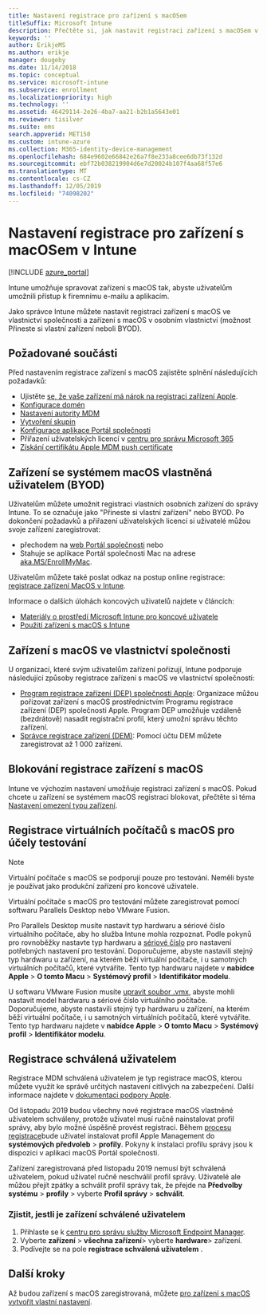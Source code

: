 ```yaml
---
title: Nastavení registrace pro zařízení s macOSem
titleSuffix: Microsoft Intune
description: Přečtěte si, jak nastavit registraci zařízení s macOSem v Intune.
keywords: ''
author: ErikjeMS
ms.author: erikje
manager: dougeby
ms.date: 11/14/2018
ms.topic: conceptual
ms.service: microsoft-intune
ms.subservice: enrollment
ms.localizationpriority: high
ms.technology: ''
ms.assetid: 46429114-2e26-4ba7-aa21-b2b1a5643e01
ms.reviewer: tisilver
ms.suite: ems
search.appverid: MET150
ms.custom: intune-azure
ms.collection: M365-identity-device-management
ms.openlocfilehash: 684e9602e66842e26a7f8e233a8cee6db73f132d
ms.sourcegitcommit: ebf72b038219904d6e7d20024b107f4aa68f57e6
ms.translationtype: MT
ms.contentlocale: cs-CZ
ms.lasthandoff: 12/05/2019
ms.locfileid: "74098202"
---
```

# <a name="set-up-enrollment-for-macos-devices-in-intune"></a>Nastavení registrace pro zařízení s macOSem v Intune

[!INCLUDE [azure_portal](../includes/azure_portal.md)]

Intune umožňuje spravovat zařízení s macOS tak, abyste uživatelům umožnili přístup k firemnímu e-mailu a aplikacím.

Jako správce Intune můžete nastavit registraci zařízení s macOS ve vlastnictví společnosti a zařízení s macOS v osobním vlastnictví (možnost Přineste si vlastní zařízení neboli BYOD). 

## <a name="prerequisites"></a>Požadované součásti

Před nastavením registrace zařízení s macOS zajistěte splnění následujících požadavků:

- Ujistěte [se, že vaše zařízení má nárok na registraci zařízení Apple](https://support.apple.com/en-us/HT204142#eligibility).
- [Konfigurace domén](../fundamentals/custom-domain-name-configure.md)
- [Nastavení autority MDM](../fundamentals/mdm-authority-set.md)
- [Vytvoření skupin](../fundamentals/groups-add.md)
- [Konfigurace aplikace Portál společnosti](../apps/company-portal-app.md)
- Přiřazení uživatelských licencí v [centru pro správu Microsoft 365](https://go.microsoft.com/fwlink/p/?LinkId=698854)
- [Získání certifikátu Apple MDM push certificate](../enrollment/apple-mdm-push-certificate-get.md)

## <a name="user-owned-macos-devices-byod"></a>Zařízení se systémem macOS vlastněná uživatelem (BYOD)

Uživatelům můžete umožnit registraci vlastních osobních zařízení do správy Intune. To se označuje jako "Přineste si vlastní zařízení" nebo BYOD. Po dokončení požadavků a přiřazení uživatelských licencí si uživatelé můžou svoje zařízení zaregistrovat:
- přechodem na [web Portál společnosti](https://portal.manage.microsoft.com) nebo
- Stahuje se aplikace Portál společnosti Mac na adrese [aka.MS/EnrollMyMac](https://aka.ms/EnrollMyMac).

Uživatelům můžete také poslat odkaz na postup online registrace: [registrace zařízení MacOS v Intune](https://docs.microsoft.com/intune-user-help/enroll-your-device-in-intune-macos).

Informace o dalších úlohách koncových uživatelů najdete v článcích:

- [Materiály o prostředí Microsoft Intune pro koncové uživatele](../fundamentals/end-user-educate.md)
- [Použití zařízení s macOS s Intune](/intune-user-help/using-your-macos-device-with-intune)

## <a name="company-owned-macos-devices"></a>Zařízení s macOS ve vlastnictví společnosti
U organizací, které svým uživatelům zařízení pořizují, Intune podporuje následující způsoby registrace zařízení s macOS ve vlastnictví společnosti:
- [Program registrace zařízení (DEP) společnosti Apple](device-enrollment-program-enroll-macos.md): Organizace můžou pořizovat zařízení s macOS prostřednictvím Programu registrace zařízení (DEP) společnosti Apple. Program DEP umožňuje vzdáleně (bezdrátově) nasadit registrační profil, který umožní správu těchto zařízení.
- [Správce registrace zařízení (DEM)](device-enrollment-manager-enroll.md): Pomocí účtu DEM můžete zaregistrovat až 1 000 zařízení.

## <a name="block-macos-enrollment"></a>Blokování registrace zařízení s macOS
Intune ve výchozím nastavení umožňuje registraci zařízení s macOS. Pokud chcete u zařízení se systémem macOS registraci blokovat, přečtěte si téma [Nastavení omezení typu zařízení](enrollment-restrictions-set.md).

## <a name="enroll-virtual-macos-machines-for-testing"></a>Registrace virtuálních počítačů s macOS pro účely testování

> [!NOTE]
> Virtuální počítače s macOS se podporují pouze pro testování. Neměli byste je používat jako produkční zařízení pro koncové uživatele. 

Virtuální počítače s macOS pro testování můžete zaregistrovat pomocí softwaru Parallels Desktop nebo VMware Fusion. 

Pro Parallels Desktop musíte nastavit typ hardwaru a sériové číslo virtuálního počítače, aby ho služba Intune mohla rozpoznat. Podle pokynů pro rovnoběžky nastavte typ hardwaru a [sériové číslo](http://kb.parallels.com/123455) pro nastavení potřebných nastavení pro testování. Doporučujeme, abyste nastavili stejný typ hardwaru u zařízení, na kterém běží virtuální počítače, i u samotných virtuálních počítačů, které vytváříte. Tento typ hardwaru najdete v **nabídce Apple** > **O tomto Macu** > **Systémový profil** > **Identifikátor modelu**. 

U softwaru VMware Fusion musíte [upravit soubor .vmx](https://kb.vmware.com/s/article/1014782), abyste mohli nastavit model hardwaru a sériové číslo virtuálního počítače. Doporučujeme, abyste nastavili stejný typ hardwaru u zařízení, na kterém běží virtuální počítače, i u samotných virtuálních počítačů, které vytváříte. Tento typ hardwaru najdete v **nabídce Apple** > **O tomto Macu** > **Systémový profil** > **Identifikátor modelu**. 

## <a name="user-approved-enrollment"></a>Registrace schválená uživatelem
Registrace MDM schválená uživatelem je typ registrace macOS, kterou můžete využít ke správě určitých nastavení citlivých na zabezpečení. Další informace najdete v [dokumentaci podpory Apple](https://support.apple.com/HT208019).

Od listopadu 2019 budou všechny nové registrace macOS vlastněné uživatelem schváleny, protože uživatel musí ručně nainstalovat profil správy, aby bylo možné úspěšně provést registraci. Během [procesu registrace](https://docs.microsoft.com/intune-user-help/enroll-your-device-in-intune-macos-cp)bude uživatel instalovat profil Apple Management do **systémových předvoleb** > **profily**.  Pokyny k instalaci profilu správy jsou k dispozici v aplikaci macOS Portál společnosti.

Zařízení zaregistrovaná před listopadu 2019 nemusí být schválená uživatelem, pokud uživatel ručně neschválil profil správy. Uživatelé ale můžou přejít zpátky a schválit profil správy tak, že přejde na **Předvolby systému** > **profily** > vyberte **Profil správy** > **schválit**.

### <a name="find-out-if-a-device-is-user-approved"></a>Zjistit, jestli je zařízení schválené uživatelem
1. Přihlaste se k [centru pro správu služby Microsoft Endpoint Manager](https://go.microsoft.com/fwlink/?linkid=2109431).
2. Vyberte **zařízení** > **všechna zařízení**> vyberte **hardware**> zařízení.
3. Podívejte se na pole **registrace schválená uživatelem** .


## <a name="next-steps"></a>Další kroky

Až budou zařízení s macOS zaregistrovaná, můžete [pro zařízení s macOS vytvořit vlastní nastavení](../configuration/custom-settings-macos.md).
